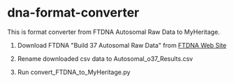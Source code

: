 # dna-format-converter

This is format converter from FTDNA Autosomal Raw Data to MyHeritage.

1. Download FTDNA "Build 37 Autosomal Raw Data" from [FTDNA Web Site](https://www.familytreedna.com/my/family-finder/downloads) 

1. Rename downloaded csv data to Autosomal_o37_Results.csv

1. Run convert_FTDNA_to_MyHeritage.py

